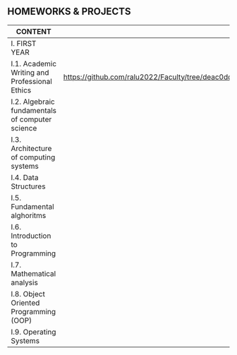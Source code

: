 HOMEWORKS & PROJECTS 
---------------------

|    CONTENT    |    LINK       | DESCRIPTION | LANGUAGE |
|---------------|---------------|-------------|----------|
| I. FIRST YEAR |                                        |
| I.1. Academic Writing and Professional Ethics|https://github.com/ralu2022/Faculty/tree/deac0ddaa06cb44f8423f8fd1f4edd0ff30f8b75/Academic%20Writing%20and%20Professional%20Ethics| | |
| I.2. Algebraic fundamentals of computer science| | | | 
| I.3. Architecture of computing systems| | | |
| I.4. Data Structures| | | |
| I.5. Fundamental alghoritms| | | |
| I.6. Introduction to Programming| | | |            
| I.7. Mathematical analysis| | | |
| I.8. Object Oriented Programming (OOP)| | | |
| I.9. Operating Systems| | | |

